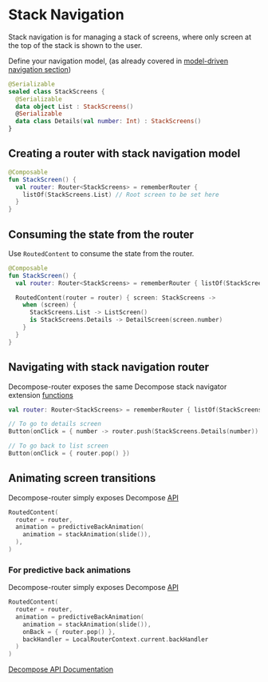 # Stack Navigation

Stack navigation is for managing a stack of screens, where only screen at the top of the stack is shown to the user.

Define your navigation model, (as already covered in [model-driven navigation section](using-decompose-router.md#model-driven-navigation))

```kotlin
@Serializable
sealed class StackScreens {
  @Serializable
  data object List : StackScreens()
  @Serializable
  data class Details(val number: Int) : StackScreens()
}
```

## Creating a router with stack navigation model

````kotlin
@Composable
fun StackScreen() {
  val router: Router<StackScreens> = rememberRouter { 
    listOf(StackScreens.List) // Root screen to be set here
  }
}
````

## Consuming the state from the router

Use `RoutedContent` to consume the state from the router.

```kotlin
@Composable
fun StackScreen() {
  val router: Router<StackScreens> = rememberRouter { listOf(StackScreens.List) }

  RoutedContent(router = router) { screen: StackScreens ->
    when (screen) {
      StackScreens.List -> ListScreen()
      is StackScreens.Details -> DetailScreen(screen.number)
    }
  }
}
```

## Navigating with stack navigation router

Decompose-router exposes the same Decompose stack navigator extension [functions](https://arkivanov.github.io/Decompose/navigation/stack/navigation/#stacknavigator-extension-functions)


```kotlin
val router: Router<StackScreens> = rememberRouter { listOf(StackScreens.List) }

// To go to details screen
Button(onClick = { number -> router.push(StackScreens.Details(number)) })

// To go back to list screen
Button(onClick = { router.pop() })
```

## Animating screen transitions 

Decompose-router simply exposes Decompose [API]( https://arkivanov.github.io/Decompose/extensions/compose/#animations)
```kotlin
RoutedContent(
  router = router,
  animation = predictiveBackAnimation(
    animation = stackAnimation(slide()),
  ),
)
```

### For predictive back animations 
Decompose-router simply exposes Decompose [API]( https://arkivanov.github.io/Decompose/extensions/compose/#predictive-back-gesture)

```kotlin
RoutedContent(
  router = router,
  animation = predictiveBackAnimation(
    animation = stackAnimation(slide()),
    onBack = { router.pop() },
    backHandler = LocalRouterContext.current.backHandler
  )
)
```

<seealso style="cards">
  <category ref="external">
    <a href="https://arkivanov.github.io/Decompose">Decompose API Documentation</a>
  </category>
</seealso>
